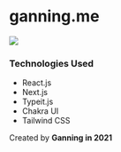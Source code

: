 # ganning.me

![](https://i.imgur.com/JQgjcFa.png)

### Technologies Used

- React.js
- Next.js
- Typeit.js
- Chakra UI
- Tailwind CSS

Created by **Ganning in 2021**
